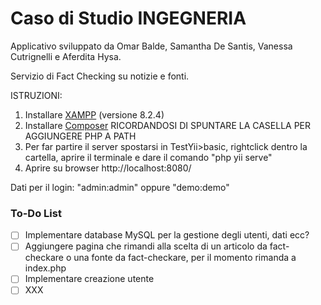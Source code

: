 # Caso di Studio INGEGNERIA
 Applicativo sviluppato da Omar Balde, Samantha De Santis, Vanessa Cutrignelli e Aferdita Hysa.

 Servizio di Fact Checking su notizie e fonti.

 ISTRUZIONI:

 1. Installare [XAMPP](https://www.apachefriends.org/it/index.html) (versione 8.2.4)
 2. Installare [Composer](https://getcomposer.org/Composer-Setup.exe) RICORDANDOSI DI SPUNTARE LA CASELLA PER AGGIUNGERE PHP A PATH
 3. Per far partire il server spostarsi in TestYii>basic, rightclick dentro la cartella, aprire il terminale e dare il comando "php yii serve"
 4. Aprire su browser http://localhost:8080/

 Dati per il login: 
 "admin:admin" oppure "demo:demo"

 ### To-Do List

- [ ] Implementare database MySQL per la gestione degli utenti, dati ecc?
- [ ] Aggiungere pagina che rimandi alla scelta di un articolo da fact-checkare o una fonte da fact-checkare, per il momento rimanda a index.php
- [ ] Implementare creazione utente
- [ ] XXX
